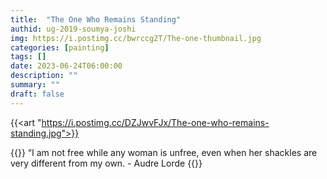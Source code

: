 ```yaml
---
title:  "The One Who Remains Standing"
authid: ug-2019-soumya-joshi
img: https://i.postimg.cc/bwrccg2T/The-one-thumbnail.jpg
categories: [painting]
tags: []
date: 2023-06-24T06:00:00
description: ""
summary: ""
draft: false
---
```


{{<art "https://i.postimg.cc/DZJwvFJx/The-one-who-remains-standing.jpg">}}

{{<quote>}}
“I am not free while any woman is unfree, even when her shackles are very different from my own. - Audre Lorde
{{</quote>}}